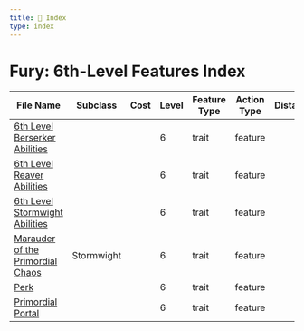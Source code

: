 ```yaml
---
title: 📑 Index
type: index
---
```


# Fury: 6th-Level Features Index

| File Name                                                                       | Subclass   | Cost | Level | Feature Type | Action Type | Distance | Target |
| ------------------------------------------------------------------------------- | ---------- | ---- | ----- | ------------ | ----------- | -------- | ------ |
| [6th Level Berserker Abilities](../6th%20Level%20Berserker%20Abilities)         |            |      | 6     | trait        | feature     |          |        |
| [6th Level Reaver Abilities](../6th%20Level%20Reaver%20Abilities)               |            |      | 6     | trait        | feature     |          |        |
| [6th Level Stormwight Abilities](../6th%20Level%20Stormwight%20Abilities)       |            |      | 6     | trait        | feature     |          |        |
| [Marauder of the Primordial Chaos](../Marauder%20of%20the%20Primordial%20Chaos) | Stormwight |      | 6     | trait        | feature     |          |        |
| [Perk](../Perk)                                                                 |            |      | 6     | trait        | feature     |          |        |
| [Primordial Portal](../Primordial%20Portal)                                     |            |      | 6     | trait        | feature     |          |        |
